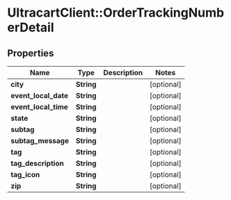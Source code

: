 # UltracartClient::OrderTrackingNumberDetail

## Properties
Name | Type | Description | Notes
------------ | ------------- | ------------- | -------------
**city** | **String** |  | [optional] 
**event_local_date** | **String** |  | [optional] 
**event_local_time** | **String** |  | [optional] 
**state** | **String** |  | [optional] 
**subtag** | **String** |  | [optional] 
**subtag_message** | **String** |  | [optional] 
**tag** | **String** |  | [optional] 
**tag_description** | **String** |  | [optional] 
**tag_icon** | **String** |  | [optional] 
**zip** | **String** |  | [optional] 


